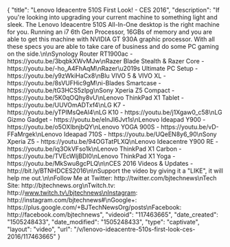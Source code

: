 {
    "title": "Lenovo Ideacentre 510S First Look! - CES 2016",
    "description": "If you're looking into upgrading your current machine to something light and sleek. The Lenovo Ideacentre 510S All-In-One desktop is the right machine for you. Running an i7 6th Gen Processor, 16GBs of memory and you are able to get this machine with NVIDIA GT 930A graphic processor. With all these specs you are able to take care of business and do some PC gaming on the side.\n\nSynology Router RT1900ac - https:\/\/youtu.be\/3bqbkXWvMJw\nRazer Blade Stealth & Razer Core - https:\/\/youtu.be\/-ho_A4FhAqM\nRazer\u2019s Ultimate PC Setup - https:\/\/youtu.be\/y9zWkiHaCx8\nBlu VIVO 5 & VIVO XL - https:\/\/youtu.be\/8sVUFHic9gM\ni-Blades Smartcase - https:\/\/youtu.be\/tG3HCS5zIpg\nSony Xperia Z5 Compact - https:\/\/youtu.be\/5K0qOQhy8vU\nLenovo ThinkPad X1 Tablet - https:\/\/youtu.be\/UUVOmADTxf4\nLG K7 - https:\/\/youtu.be\/yTPIMsQeAl4\nLG K10 - https:\/\/youtu.be\/j1Xgaw0_c58\nLG Gizmo Gadget - https:\/\/youtu.be\/eInJl6Jvt1s\nLenovo Ideapad Y900 - https:\/\/youtu.be\/o5OXIbnjbQY\nLenovo YOGA 900S - https:\/\/youtu.be\/vD-FFaMrgek\nLenovo Ideapad 710S - https:\/\/youtu.be\/UQeEN8y6_90\nSony Xperia Z5 - https:\/\/youtu.be\/94OGTatPLXQ\nLenovo Ideacentre Y900 RE - https:\/\/youtu.be\/iq3OkVFso1k\nLenovo ThinkPad X1 Carbon - https:\/\/youtu.be\/TVEcWIjBDl0\nLenovo ThinkPad X1 Yoga - https:\/\/youtu.be\/MkSwu8gcPLQ\n\nCES 2016 Videos & Updates - http:\/\/bit.ly\/BTNHDCES2016\n\nSupport the video by giving it a \"LIKE\", it will help me out.\n\nFollow Me at Twitter: http:\/\/twitter.com\/bjtechnews\nTech Site: http:\/\/bjtechnews.org\nTwitch.tv: http:\/\/www.twitch.tv\/bjtechnews\nInstagram: http:\/\/instagram.com\/bjtechnews#\nGoogle+: https:\/\/plus.google.com\/+BJTechNewsOrg\/posts\nFacebook: http:\/\/facebook.com\/bjtechnews",
    "videoid": "117463665",
    "date_created": "1505248433",
    "date_modified": "1505248433",
    "type": "captivate",
    "layout": "video",
    "url": "\/v\/lenovo-ideacentre-510s-first-look-ces-2016\/117463665"
}